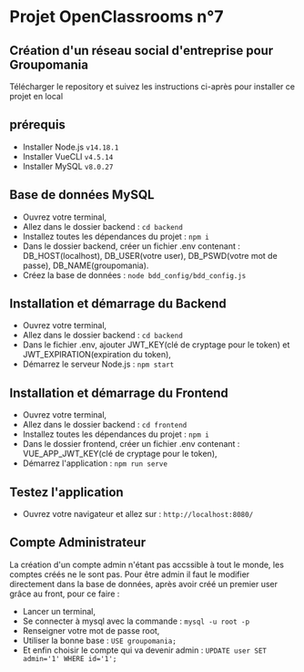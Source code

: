 # Projet OpenClassrooms n°7

## Création d'un réseau social d'entreprise pour Groupomania

Télécharger le repository et suivez les instructions ci-après pour installer ce projet en local

## prérequis

* Installer Node.js `v14.18.1`
* Installer VueCLI `v4.5.14`
* Installer MySQL `v8.0.27`

## Base de données MySQL

* Ouvrez votre terminal,
* Allez dans le dossier backend : `cd backend`
* Installez toutes les dépendances du projet : `npm i`
* Dans le dossier backend, créer un fichier .env contenant : DB_HOST(localhost), DB_USER(votre user), DB_PSWD(votre mot de passe), DB_NAME(groupomania).
* Créez la base de données : `node bdd_config/bdd_config.js`

## Installation et démarrage du Backend

* Ouvrez votre terminal,
* Allez dans le dossier backend : `cd backend` 
* Dans le fichier .env, ajouter JWT_KEY(clé de cryptage pour le token) et JWT_EXPIRATION(expiration du token),
* Démarrez le serveur Node.js : `npm start`

## Installation et démarrage du Frontend

* Ouvrez votre terminal,
* Allez dans le dossier backend : `cd frontend`
* Installez toutes les dépendances du projet : `npm i`
* Dans le dossier frontend, créer un fichier .env contenant : VUE_APP_JWT_KEY(clé de cryptage pour le token),
* Démarrez l'application : `npm run serve`

## Testez l'application
* Ouvrez votre navigateur et allez sur : `http://localhost:8080/`

## Compte Administrateur
La création d'un compte admin n'étant pas accssible à tout le monde, les comptes créés ne le sont pas.
Pour être admin il faut le modifier directement dans la base de données, après avoir créé un premier user grâce au front, pour ce faire :
* Lancer un terminal,
* Se connecter à mysql avec la commande : `mysql -u root -p`
* Renseigner votre mot de passe root,
* Utiliser la bonne base : `USE groupomania;`
* Et enfin choisir le compte qui va devenir admin : `UPDATE user SET admin='1' WHERE id='1';`
